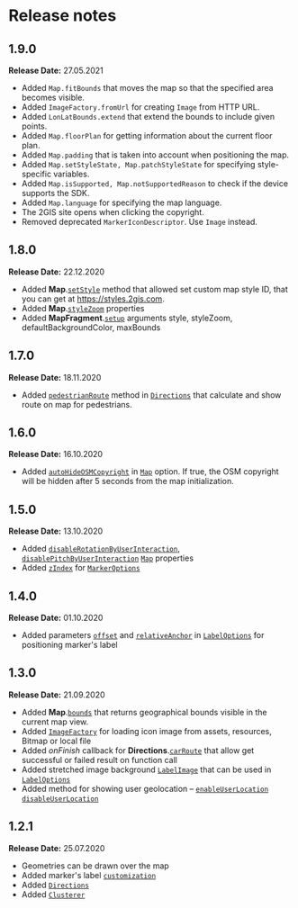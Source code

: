 # Release notes

## 1.9.0

**Release Date:** 27.05.2021

* Added `Map.fitBounds` that moves the map so that the specified area becomes visible.
* Added `ImageFactory.fromUrl` for creating `Image` from HTTP URL.
* Added `LonLatBounds.extend` that extend the bounds to include given points.
* Added `Map.floorPlan` for getting information about the current floor plan.
* Added `Map.padding` that is taken into account when positioning the map.
* Added `Map.setStyleState, Map.patchStyleState` for specifying style-specific variables.
* Added `Map.isSupported, Map.notSupportedReason` to check if the device supports the SDK.
* Added `Map.language` for specifying the map language.
* The 2GIS site opens when clicking the copyright.
* Removed deprecated `MarkerIconDescriptor`. Use `Image` instead.

## 1.8.0

**Release Date:** 22.12.2020

* Added **Map**.[`setStyle`](/en/android/webgl/maps/reference/Map#nav-lvl1--setStyle) method that allowed set custom map style ID, that you can get at <https://styles.2gis.com>.
* Added **Map**.[`styleZoom`](/en/android/webgl/maps/reference/Map#nav-lvl1--styleZoom) properties
* Added **MapFragment**.[`setup`](/en/android/webgl/maps/reference/MapFragment#nav-lvl1--setup) arguments style, styleZoom, defaultBackgroundColor, maxBounds

## 1.7.0

**Release Date:** 18.11.2020

* Added [`pedestrianRoute`](/en/android/webgl/maps/reference/Directions#nav-lvl2--pedestrianRoute) method in [`Directions`](/en/android/webgl/maps/reference/Directions) that calculate and show route on map for pedestrians.

## 1.6.0

**Release Date:** 16.10.2020

* Added [`autoHideOSMCopyright`](/en/android/webgl/maps/reference/Map#nav-lvl2--autoHideOSMCopyright) in [`Map`](/en/android/webgl/maps/reference/Map) option. If true, the OSM copyright will be hidden after 5 seconds from the map initialization.

## 1.5.0

**Release Date:** 13.10.2020

* Added [`disableRotationByUserInteraction`](/en/android/webgl/maps/reference/Map#nav-lvl2--disableRotationByUserInteraction), [`disablePitchByUserInteraction`](/en/android/webgl/maps/reference/Map#nav-lvl2--disablePitchByUserInteraction) [`Map`](/en/android/webgl/maps/reference/Map) properties
* Added [`zIndex`](en/android/webgl/maps/reference/MarkerOptions#nav-lvl2--zIndex)  for [`MarkerOptions`](/en/android/webgl/maps/reference/MarkerOptions)

## 1.4.0

**Release Date:** 01.10.2020

* Added parameters [`offset`](/en/android/webgl/maps/reference/LabelOptions#nav-lvl2--offset) and [`relativeAnchor`](/en/android/webgl/maps/reference/LabelOptions#nav-lvl2--relativeAnchor) in [`LabelOptions`](en/android/webgl/maps/reference/LabelOptions) for positioning marker's label

## 1.3.0

**Release Date:** 21.09.2020

* Added **Map**.[`bounds`](/en/android/webgl/maps/reference/Map#nav-lvl2--bounds) that returns geographical bounds visible in the current map view.
* Added [`ImageFactory`](/en/android/webgl/maps/reference/ImageFactory) for loading icon image from assets, resources, Bitmap or local file
* Added _onFinish_ callback for **Directions**.[`carRoute`](/en/android/webgl/maps/reference/Directions#nav-lvl2--carRoute) that allow get successful or failed result on function call
* Added stretched image background [`LabelImage`](/en/android/webgl/maps/reference/LabelImage) that can be used in [`LabelOptions`](en/android/webgl/maps/reference/LabelOptions)
* Added method for showing user geolocation – [`enableUserLocation`](/en/android/webgl/maps/reference/Map#nav-lvl2--enableUserLocation) [`disableUserLocation`](/en/android/webgl/maps/reference/Map#nav-lvl2--disableUserLocation)

## 1.2.1

**Release Date:** 25.07.2020

* Geometries can be drawn over the map
* Added marker's label [`customization`](/en/android/webgl/maps/reference/LabelOptions)
* Added [`Directions`](/en/android/webgl/maps/reference/Directions)
* Added [`Clusterer`](/en/android/webgl/maps/reference/Clusterer)
